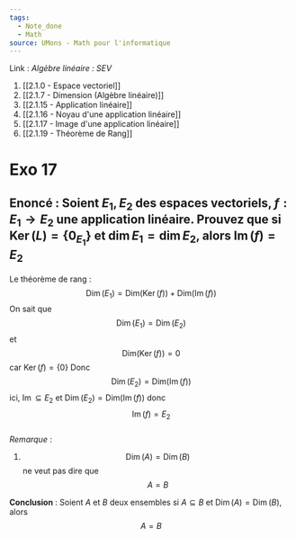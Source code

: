 ```yaml
---
tags:
  - Note_done
  - Math
source: UMons - Math pour l'informatique
---
```


Link :
_Algèbre linéaire : SEV_
1. [[2.1.0 - Espace vectoriel]]
2. [[2.1.7 - Dimension (Algèbre linéaire)]]
3. [[2.1.15 - Application linéaire]]
4. [[2.1.16 - Noyau d'une application linéaire]]
5. [[2.1.17 - Image d'une application linéaire]]
6. [[2.1.19 - Théorème de Rang]]

# Exo 17
## Enoncé : Soient $E_1,E_2$ des espaces vectoriels, $f:E_1\to E_2$ une application linéaire. Prouvez que si $\operatorname{Ker}(L)=\{0_{E_1}\}$ et $\operatorname{dim}E_1=\operatorname{dim}E_2$, alors $\operatorname{Im}(f)=E_2$ 
Le théorème de rang : $$\operatorname{Dim}(E_1)=\operatorname{Dim(Ker}(f))+\operatorname{Dim(Im}(f))$$ On sait que $$\operatorname{Dim}(E_1)=\operatorname{Dim}(E_2)$$ et $$\operatorname{Dim(Ker}(f))=0$$ car $\operatorname{Ker}(f)=\{0\}$
Donc $$\operatorname{Dim}(E_2)=\operatorname{Dim(Im}(f))$$ ici, $\operatorname{Im}\subseteq E_2$ et $\operatorname{Dim}(E_2)=\operatorname{Dim(Im}(f))$ donc $$\operatorname{Im}(f)=E_2$$
\
_Remarque_ :
1. $$\operatorname{Dim}(A)=\operatorname{Dim}(B)$$ ne veut pas dire que $$A=B$$

**Conclusion** : 
Soient $A$ et $B$ deux ensembles si $A\subseteq B$ et $\operatorname{Dim}(A)=\operatorname{Dim}(B)$, alors $$A=B$$